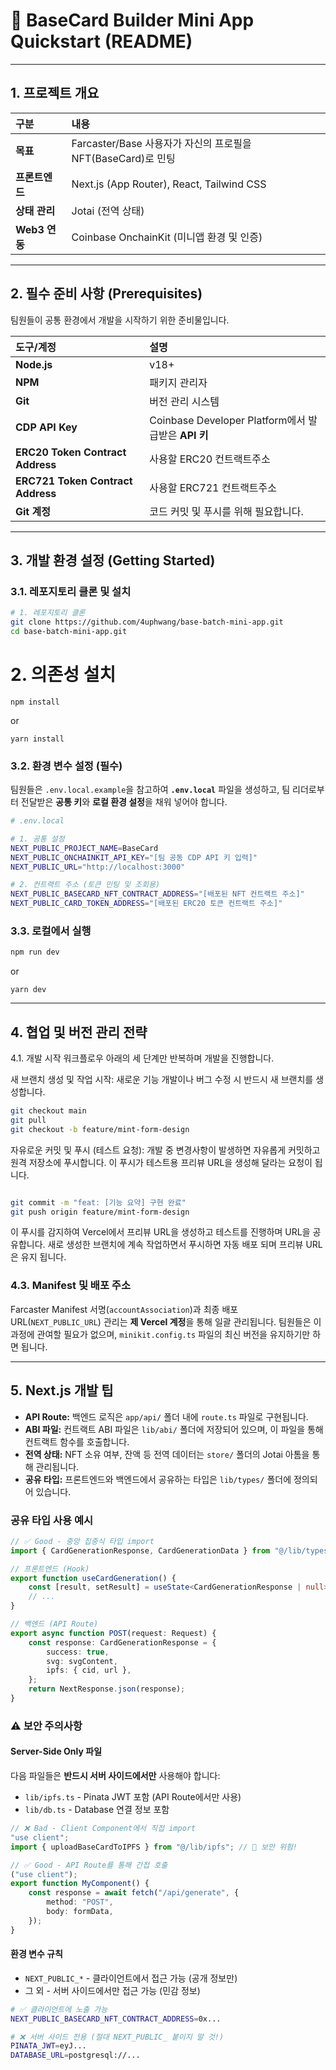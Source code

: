# 🚀 BaseCard Builder Mini App Quickstart (README)

---

## 1\. 프로젝트 개요

| 구분           | 내용                                                         |
| :------------- | :----------------------------------------------------------- |
| **목표**       | Farcaster/Base 사용자가 자신의 프로필을 NFT(BaseCard)로 민팅 |
| **프론트엔드** | Next.js (App Router), React, Tailwind CSS                    |
| **상태 관리**  | Jotai (전역 상태)                                            |
| **Web3 연동**  | Coinbase OnchainKit (미니앱 환경 및 인증)                    |

---

## 2\. 필수 준비 사항 (Prerequisites)

팀원들이 공통 환경에서 개발을 시작하기 위한 준비물입니다.

| 도구/계정                         | 설명                                                |
| :-------------------------------- | :-------------------------------------------------- |
| **Node.js**                       | v18+                                                |
| **NPM**                           | 패키지 관리자                                       |
| **Git**                           | 버전 관리 시스템                                    |
| **CDP API Key**                   | Coinbase Developer Platform에서 발급받은 **API 키** |
| **ERC20 Token Contract Address**  | 사용할 ERC20 컨트랙트주소                           |
| **ERC721 Token Contract Address** | 사용할 ERC721 컨트랙트주소                          |
| **Git 계정**                      | 코드 커밋 및 푸시를 위해 필요합니다.                |

---

## 3\. 개발 환경 설정 (Getting Started)

### 3.1. 레포지토리 클론 및 설치

```bash
# 1. 레포지토리 클론
git clone https://github.com/4uphwang/base-batch-mini-app.git
cd base-batch-mini-app.git
```

# 2. 의존성 설치

```
npm install
```

or

```
yarn install
```

### 3.2. 환경 변수 설정 (필수)

팀원들은 `.env.local.example`을 참고하여 **`.env.local`** 파일을 생성하고, 팀 리더로부터 전달받은 **공통 키**와 **로컬 환경 설정**을 채워 넣어야 합니다.

```bash
# .env.local

# 1. 공통 설정
NEXT_PUBLIC_PROJECT_NAME=BaseCard
NEXT_PUBLIC_ONCHAINKIT_API_KEY="[팀 공동 CDP API 키 입력]"
NEXT_PUBLIC_URL="http://localhost:3000"

# 2. 컨트랙트 주소 (토큰 민팅 및 조회용)
NEXT_PUBLIC_BASECARD_NFT_CONTRACT_ADDRESS="[배포된 NFT 컨트랙트 주소]"
NEXT_PUBLIC_CARD_TOKEN_ADDRESS="[배포된 ERC20 토큰 컨트랙트 주소]"
```

### 3.3. 로컬에서 실행

```bash
npm run dev
```

or

```
yarn dev
```

---

## 4\. 협업 및 버전 관리 전략

4.1. 개발 시작 워크플로우
아래의 세 단계만 반복하며 개발을 진행합니다.

새 브랜치 생성 및 작업 시작: 새로운 기능 개발이나 버그 수정 시 반드시 새 브랜치를 생성합니다.

```Bash
git checkout main
git pull
git checkout -b feature/mint-form-design
```

자유로운 커밋 및 푸시 (테스트 요청): 개발 중 변경사항이 발생하면 자유롭게 커밋하고 원격 저장소에 푸시합니다. 이 푸시가 테스트용 프리뷰 URL을 생성해 달라는 요청이 됩니다.

```Bash

git commit -m "feat: [기능 요약] 구현 완료"
git push origin feature/mint-form-design
```

이 푸시를 감지하여 Vercel에서 프리뷰 URL을 생성하고 테스트를 진행하며 URL을 공유합니다.
새로 생성한 브랜치에 계속 작업하면서 푸시하면 자동 배포 되며 프리뷰 URL은 유지 됩니다.

### 4.3. Manifest 및 배포 주소

Farcaster Manifest 서명(`accountAssociation`)과 최종 배포 URL(`NEXT_PUBLIC_URL`) 관리는 **제 Vercel 계정**을 통해 일괄 관리됩니다. 팀원들은 이 과정에 관여할 필요가 없으며, `minikit.config.ts` 파일의 최신 버전을 유지하기만 하면 됩니다.

---

## 5\. Next.js 개발 팁

-   **API Route:** 백엔드 로직은 `app/api/` 폴더 내에 `route.ts` 파일로 구현됩니다.
-   **ABI 파일:** 컨트랙트 ABI 파일은 `lib/abi/` 폴더에 저장되어 있으며, 이 파일을 통해 컨트랙트 함수를 호출합니다.
-   **전역 상태:** NFT 소유 여부, 잔액 등 전역 데이터는 `store/` 폴더의 Jotai 아톰을 통해 관리됩니다.
-   **공유 타입:** 프론트엔드와 백엔드에서 공유하는 타입은 `lib/types/` 폴더에 정의되어 있습니다.

### 공유 타입 사용 예시

```typescript
// ✅ Good - 중앙 집중식 타입 import
import { CardGenerationResponse, CardGenerationData } from "@/lib/types";

// 프론트엔드 (Hook)
export function useCardGeneration() {
    const [result, setResult] = useState<CardGenerationResponse | null>(null);
    // ...
}

// 백엔드 (API Route)
export async function POST(request: Request) {
    const response: CardGenerationResponse = {
        success: true,
        svg: svgContent,
        ipfs: { cid, url },
    };
    return NextResponse.json(response);
}
```

### ⚠️ 보안 주의사항

#### Server-Side Only 파일

다음 파일들은 **반드시 서버 사이드에서만** 사용해야 합니다:

-   `lib/ipfs.ts` - Pinata JWT 포함 (API Route에서만 사용)
-   `lib/db.ts` - Database 연결 정보 포함

```typescript
// ❌ Bad - Client Component에서 직접 import
"use client";
import { uploadBaseCardToIPFS } from "@/lib/ipfs"; // 🚨 보안 위험!

// ✅ Good - API Route를 통해 간접 호출
("use client");
export function MyComponent() {
    const response = await fetch("/api/generate", {
        method: "POST",
        body: formData,
    });
}
```

#### 환경 변수 규칙

-   `NEXT_PUBLIC_*` - 클라이언트에서 접근 가능 (공개 정보만)
-   그 외 - 서버 사이드에서만 접근 가능 (민감 정보)

```bash
# ✅ 클라이언트에 노출 가능
NEXT_PUBLIC_BASECARD_NFT_CONTRACT_ADDRESS=0x...

# ❌ 서버 사이드 전용 (절대 NEXT_PUBLIC_ 붙이지 말 것!)
PINATA_JWT=eyJ...
DATABASE_URL=postgresql://...
```
